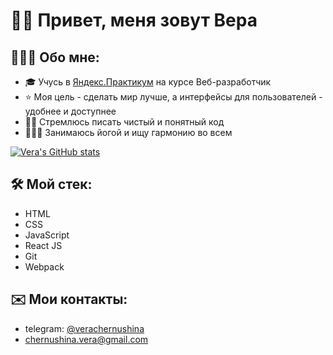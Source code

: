 # 👋🏻 Привет, меня зовут Вера

## 👩🏻‍💻 Обо мне:
- 🎓 Учусь в [Яндекс.Практикум](https://practicum.yandex.ru/) на курсе Веб-разработчик
- ⭐️ Моя цель - сделать мир лучше, а интерфейсы для пользователей - удобнее и доступнее
- ✍🏻 Стремлюсь писать чистый и понятный код
- 🧘🏼‍♀️ Занимаюсь йогой и ищу гармонию во всем

[![Vera's GitHub stats](https://github-readme-stats.vercel.app/api?username=VeraChernushina&count_private=true&theme=radical&show_icons=true)](https://github.com/VeraChernushina/github-readme-stats)

## 🛠 Мой стек:
- HTML
- CSS
- JavaScript
- React JS
- Git
- Webpack

## ✉️ Мои контакты: 
- telegram: [@verachernushina](https://t.me/verachernushina)
- chernushina.vera@gmail.com
